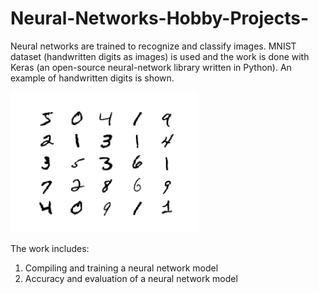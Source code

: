 # Neural-Networks-Hobby-Projects-

Neural networks are trained to recognize and classify images. MNIST dataset (handwritten digits as images) is used and the work is done with Keras (an open-source neural-network library written in Python). An example of handwritten digits is shown.

<img src="https://github.com/Pravin93-Murugesan/Neural-Networks-Hobby-Projects-/blob/master/MNIST.png" width="300">

The work includes:
  1. Compiling and training a neural network model
  2. Accuracy and evaluation of a neural network model

